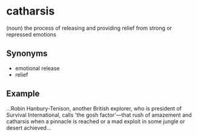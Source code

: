 # catharsis

(noun) the process of releasing and providing relief from strong or repressed emotions

## Synonyms

+ emotional release
+ relief

## Example

...Robin Hanbury-Tenison, another British explorer, who is president of Survival International, calls 'the gosh factor'—that rush of amazement and catharsis when a pinnacle is reached or a mad exploit in some jungle or desert achieved...
